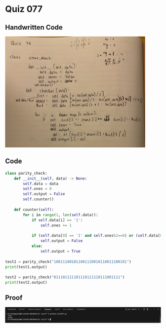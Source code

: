 # Quiz 077

## Handwritten Code

![handwritten code](/quizzes/quiz76/handwritten.png)

## Code

```.py
class parity_check:
    def __init__(self, data) -> None:
        self.data = data
        self.ones = 0
        self.output = False
        self.counter()

    def counter(self):
        for i in range(1, len(self.data)):
            if self.data[i] == '1':
                self.ones += 1

            if (self.data[0] == '1' and self.ones%2==0) or (self.data[0]=='0' and self.ones%2==1):
                self.output = False
            else:
                self.output = True

test1 = parity_check("100111001011001110010110011100101")
print(test1.output)

test2 = parity_check("011101111101110111110111001111")
print(test2.output)
```

## Proof

![proof](/quizzes/quiz77/proof.png)